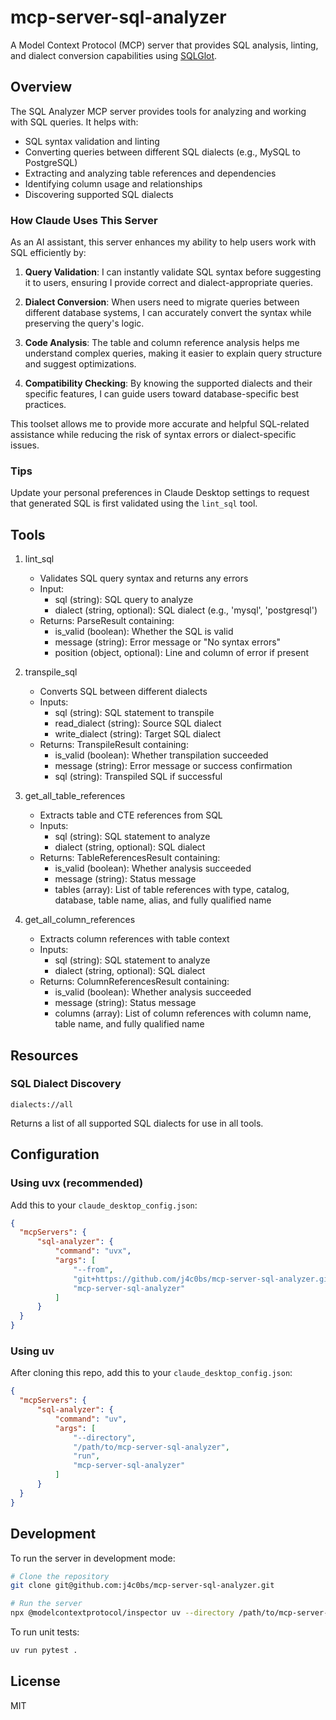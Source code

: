 # mcp-server-sql-analyzer

A Model Context Protocol (MCP) server that provides SQL analysis, linting, and dialect conversion capabilities using [SQLGlot](https://sqlglot.com/sqlglot.html).

## Overview

The SQL Analyzer MCP server provides tools for analyzing and working with SQL queries. It helps with:

- SQL syntax validation and linting
- Converting queries between different SQL dialects (e.g., MySQL to PostgreSQL)
- Extracting and analyzing table references and dependencies
- Identifying column usage and relationships
- Discovering supported SQL dialects

### How Claude Uses This Server

As an AI assistant, this server enhances my ability to help users work with SQL efficiently by:

1. **Query Validation**: I can instantly validate SQL syntax before suggesting it to users, ensuring I provide correct and dialect-appropriate queries.

2. **Dialect Conversion**: When users need to migrate queries between different database systems, I can accurately convert the syntax while preserving the query's logic.

3. **Code Analysis**: The table and column reference analysis helps me understand complex queries, making it easier to explain query structure and suggest optimizations.

4. **Compatibility Checking**: By knowing the supported dialects and their specific features, I can guide users toward database-specific best practices.

This toolset allows me to provide more accurate and helpful SQL-related assistance while reducing the risk of syntax errors or dialect-specific issues.

### Tips

Update your personal preferences in Claude Desktop settings to request that generated SQL is first validated using the `lint_sql` tool.

## Tools

1. lint_sql
   - Validates SQL query syntax and returns any errors
   - Input:
     - sql (string): SQL query to analyze
     - dialect (string, optional): SQL dialect (e.g., 'mysql', 'postgresql')
   - Returns: ParseResult containing:
     - is_valid (boolean): Whether the SQL is valid
     - message (string): Error message or "No syntax errors"
     - position (object, optional): Line and column of error if present

2. transpile_sql
   - Converts SQL between different dialects
   - Inputs:
     - sql (string): SQL statement to transpile
     - read_dialect (string): Source SQL dialect
     - write_dialect (string): Target SQL dialect
   - Returns: TranspileResult containing:
     - is_valid (boolean): Whether transpilation succeeded
     - message (string): Error message or success confirmation
     - sql (string): Transpiled SQL if successful

3. get_all_table_references
   - Extracts table and CTE references from SQL
   - Inputs:
     - sql (string): SQL statement to analyze
     - dialect (string, optional): SQL dialect
   - Returns: TableReferencesResult containing:
     - is_valid (boolean): Whether analysis succeeded
     - message (string): Status message
     - tables (array): List of table references with type, catalog, database, table name, alias, and fully qualified name

4. get_all_column_references
   - Extracts column references with table context
   - Inputs:
     - sql (string): SQL statement to analyze
     - dialect (string, optional): SQL dialect
   - Returns: ColumnReferencesResult containing:
     - is_valid (boolean): Whether analysis succeeded
     - message (string): Status message
     - columns (array): List of column references with column name, table name, and fully qualified name

## Resources

### SQL Dialect Discovery

```
dialects://all
```

Returns a list of all supported SQL dialects for use in all tools.

## Configuration

### Using uvx (recommended)

Add this to your `claude_desktop_config.json`:

```json
{
  "mcpServers": {
      "sql-analyzer": {
          "command": "uvx",
          "args": [
              "--from",
              "git+https://github.com/j4c0bs/mcp-server-sql-analyzer.git",
              "mcp-server-sql-analyzer"
          ]
      }
  }
}
```

### Using uv

After cloning this repo, add this to your `claude_desktop_config.json`:

```json
{
  "mcpServers": {
      "sql-analyzer": {
          "command": "uv",
          "args": [
              "--directory",
              "/path/to/mcp-server-sql-analyzer",
              "run",
              "mcp-server-sql-analyzer"
          ]
      }
  }
}
```

## Development

To run the server in development mode:

```bash
# Clone the repository
git clone git@github.com:j4c0bs/mcp-server-sql-analyzer.git

# Run the server
npx @modelcontextprotocol/inspector uv --directory /path/to/mcp-server-sql-analyzer run mcp-server-sql-analyzer
```

To run unit tests:

```bash
uv run pytest .
```

## License

MIT
